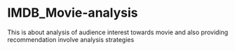 # IMDB_Movie-analysis
This is about analysis of audience interest towards movie and also providing recommendation involve analysis strategies
